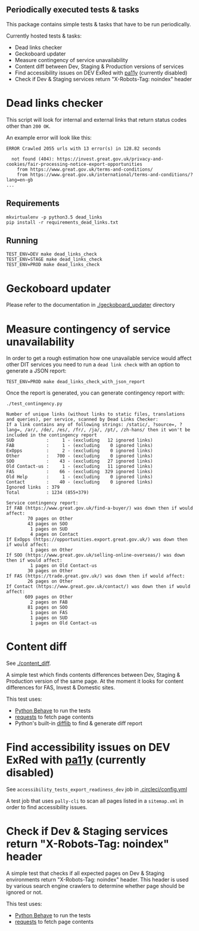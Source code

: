 Periodically executed tests & tasks
------------------------

This package contains simple tests & tasks that have to be run periodically.

Currently hosted tests & tasks:

* Dead links checker
* Geckoboard updater
* Measure contingency of service unavailability
* Content diff between Dev, Staging & Production versions of services
* Find accessibility issues on DEV ExRed with [pa11y](http://pa11y.org/) (currently disabled)
* Check if Dev & Staging services return "X-Robots-Tag: noindex" header


# Dead links checker

This script will look for internal and external links that return status codes
other than `200 OK`.

An example error will look like this:
```ascii
ERROR Crawled 2055 urls with 13 error(s) in 128.82 seconds

  not found (404): https://invest.great.gov.uk/privacy-and-cookies/fair-processing-notice-export-opportunities
    from https://www.great.gov.uk/terms-and-conditions/
    from https://www.great.gov.uk/international/terms-and-conditions/?lang=en-gb
...
```

## Requirements

```shell
mkvirtualenv -p python3.5 dead_links
pip install -r requirements_dead_links.txt
```

## Running

```shell
TEST_ENV=DEV make dead_links_check
TEST_ENV=STAGE make dead_links_check
TEST_ENV=PROD make dead_links_check
```

# Geckoboard updater

Please refer to the documentation in [./geckoboard_updater](./geckoboard_updater/README.md) directory


# Measure contingency of service unavailability
In order to get a rough estimation how one unavailable service would affect
other DIT services you need to run a `dead link check` with an option to
generate a JSON report:

```shell
TEST_ENV=PROD make dead_links_check_with_json_report
```

Once the report is generated, you can generate contingency report with:
```shell
./test_contingency.py

Number of unique links (without links to static files, translations and queries), per service, scanned by Dead Links Checker:
If a link contains any of following strings: /static/, ?source=, ?lang=, /ar/, /de/, /es/, /fr/, /ja/, /pt/, /zh-hans/ then it won't be included in the contingency report
SUD            :     1 - (excluding   12 ignored links)
FAB            :     1 - (excluding    0 ignored links)
ExOpps         :     2 - (excluding    0 ignored links)
Other          :   700 - (excluding    0 ignored links)
SOO            :    43 - (excluding   27 ignored links)
Old Contact-us :     1 - (excluding   11 ignored links)
FAS            :    66 - (excluding  329 ignored links)
Old Help       :     1 - (excluding    0 ignored links)
Contact        :    40 - (excluding    0 ignored links)
Ignored links  : 379
Total          : 1234 (855+379)

Service contingency report:
If FAB (https://www.great.gov.uk/find-a-buyer/) was down then if would affect:
        70 pages on Other
        43 pages on SOO
         1 pages on SUD
         4 pages on Contact
If ExOpps (https://opportunities.export.great.gov.uk/) was down then if would affect:
         1 pages on Other
If SOO (https://www.great.gov.uk/selling-online-overseas/) was down then if would affect:
         1 pages on Old Contact-us
        30 pages on Other
If FAS (https://trade.great.gov.uk/) was down then if would affect:
        26 pages on Other
If Contact (https://www.great.gov.uk/contact/) was down then if would affect:
       609 pages on Other
         2 pages on FAB
        81 pages on SOO
         1 pages on FAS
         1 pages on SUD
         1 pages on Old Contact-us
```

# Content diff

See [./content_diff](./content_diff).  

A simple test which finds contents differences between Dev, Staging & Production
version of the same page.
At the moment it looks for content differences for FAS, Invest & Domestic sites.

This test uses:
* [Python Behave](https://pypi.org/project/behave/) to run the tests
* [requests](http://docs.python-requests.org/en/master/) to fetch page contents
* Python's built-in [difflib](https://docs.python.org/3.7/library/difflib.html) to find & generate diff report


# Find accessibility issues on DEV ExRed with [pa11y](http://pa11y.org/) (currently disabled)

See `accessibility_tests_export_readiness_dev` job in [.circleci/config.yml](.circleci/config.yml)

A test job that uses `pally-cli` to scan all pages listed in a `sitemap.xml`
in order to find accessibility issues.


# Check if Dev & Staging services return "X-Robots-Tag: noindex" header

A simple test that checks if all expected pages on Dev & Staging environments return
"X-Robots-Tag: noindex" header.
This header is used by various search engine crawlers to determine whether page
should be ignored or not.

This test uses:
* [Python Behave](https://pypi.org/project/behave/) to run the tests
* [requests](http://docs.python-requests.org/en/master/) to fetch page contents
